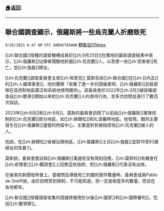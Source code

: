 ###  [:house:返回](README.md)
---


## 聯合國調查顯示，俄羅斯將一些烏克蘭人折磨致死
`9/26/2023 6:47 AM UTC GNEWSTAIWAN` [轉載自GNews](https://gnews.org/articles/1741538)



[[zh:聯合國]]授權的調查機構成員於[[zh:9月25日]]在實地的最新調查結果中表示，[[zh:俄羅斯]]佔領者殘酷地折磨[[zh:烏克蘭]]人，以至使一些[[zh:受害者]]死亡，並[[zh:強姦]]婦女。

[[zh:烏克蘭]]調查委員會主席[[zh:埃里克]] 莫斯告訴[[zh:聯合國]]在[[zh:日內瓦]]的[[zh:人權理事會]]，他的團隊「收集了進一步的證據表明，[[zh:俄羅斯]]武裝部隊在其控制地區廣泛和系統地使用酷刑」。該委員會於2022年[[zh:3月]]被授權調查自[[zh:戰爭]]開始以來對[[zh:烏克蘭]]人的虐待行為，並多次訪問並進行了數百次採訪。

  

2023年[[zh:8月]]和[[zh:9月]]，莫斯的委員會訪問了以前由[[zh:俄羅斯]]軍隊控制的[[zh:烏克蘭]]部分地區，如[[zh:赫爾松]]和扎波羅熱地區。他發現，酷刑主要發生在[[zh:俄羅斯]]運營的拘留中心，主要是針對被指控為[[zh:烏克蘭]]線人的人。

  

他說，在[[zh:赫爾松]]省被佔領地區，[[zh:俄羅斯]]士兵[[zh:強姦]]並對19至83歲婦女的性暴力。

  

莫斯說，委員會嘗試與[[zh:俄羅斯]]溝通但沒有得到回應。[[zh:莫斯科]]有機會在[[zh:安理會]][[zh:聽證會]]上回應這些指控，但[[zh:俄羅斯]]代表沒有出席。

  

在後來的新聞發佈會上，當被問及導致死亡的酷刑案件數量時，委員會成員Pablo de Greiff說，由於訪問受到限制，不可能知道，但一定是相當多的數量，而且在各地都有。

  

[[zh:聯合國]]授權調查收集的證據將被用於以後[[zh:國家]]和[[zh:國際審判]]，包括[[zh:戰爭罪]]。
